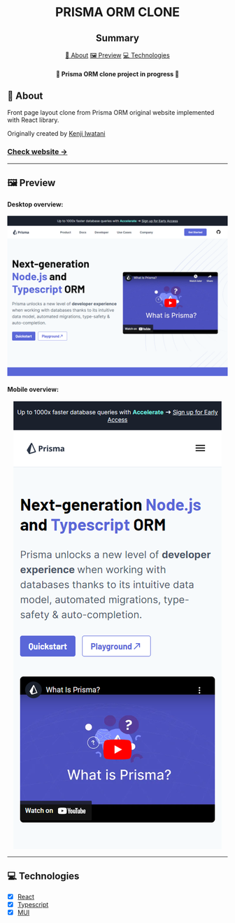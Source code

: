 <h1 align="center">PRISMA ORM CLONE</h1>

<h2 align="center">Summary</h2>

<p align="center">
    <a href="#about">📙 About</a>
    <a href="#preview">🖼️ Preview</a>
    <a href="#technologies">💻 Technologies</a>

</p>

<h4 align="center">
   🚧 Prisma ORM clone project in progress 🚧
</h4>

<H2 id="about">📙 About</H2>

<p>Front page layout clone from Prisma ORM original website implemented with React library.</p>
<p>Originally created by <a href="https://www.linkedin.com/in/kleverson-kenji-iwatani/">Kenji Iwatani</a></p>

<p><h3><a href="https://kenji-prisma-orm.vercel.app/">Check website &rarr;</a></h3></p>

---

<h2 id="preview">🖼️ Preview</h2>

<h4>Desktop overview:</h4>
<section align="center">
    <img alt="Prisma ORM desktop view" src="./src/assets/desktop-view.png"/>
</section>

<h4>Mobile overview:</h4>
<section align="center">
    <img alt="Prisma ORM mobile view" src="./src/assets/mobile-view.png"/>
</section>

---

<H2 id="technologies">💻 Technologies</H2>

- [x] <a href="https://legacy.reactjs.org/">React</a>
- [x] <a href="https://www.typescriptlang.org/">Typescript</a>
- [x] <a href="https://mui.com/">MUI</a>
